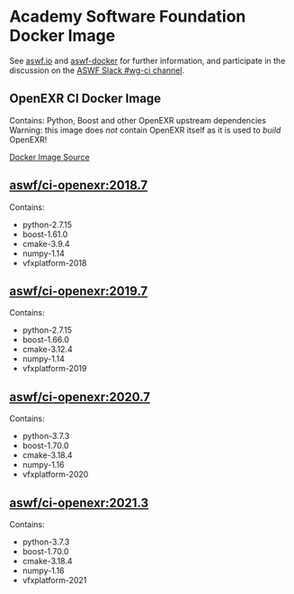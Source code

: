 <!--
Copyright (c) Contributors to the aswf-docker Project. All rights reserved.
SPDX-License-Identifier: Apache-2.0

Warning: this file is automatically generated from a template!
-->

# Academy Software Foundation Docker Image

See [aswf.io](https://aswf.io) and [aswf-docker](https://github.com/AcademySoftwareFoundation/aswf-docker)
for further information, and participate in the discussion on the
[ASWF Slack #wg-ci channel](https://academysoftwarefdn.slack.com/archives/C0169RX7MMK).

## OpenEXR CI Docker Image

Contains: Python, Boost and other OpenEXR upstream dependencies
Warning: this image does *not* contain OpenEXR itself as it is used to *build* OpenEXR!

[Docker Image Source](https://github.com/AcademySoftwareFoundation/aswf-docker/blob/master/ci-openexr/Dockerfile)

## [aswf/ci-openexr:2018.7](https://hub.docker.com/r/aswf/ci-openexr/tags?page=1&name=2018.7)

Contains:
* python-2.7.15
* boost-1.61.0
* cmake-3.9.4
* numpy-1.14
* vfxplatform-2018

## [aswf/ci-openexr:2019.7](https://hub.docker.com/r/aswf/ci-openexr/tags?page=1&name=2019.7)

Contains:
* python-2.7.15
* boost-1.66.0
* cmake-3.12.4
* numpy-1.14
* vfxplatform-2019

## [aswf/ci-openexr:2020.7](https://hub.docker.com/r/aswf/ci-openexr/tags?page=1&name=2020.7)

Contains:
* python-3.7.3
* boost-1.70.0
* cmake-3.18.4
* numpy-1.16
* vfxplatform-2020

## [aswf/ci-openexr:2021.3](https://hub.docker.com/r/aswf/ci-openexr/tags?page=1&name=2021.3)

Contains:
* python-3.7.3
* boost-1.70.0
* cmake-3.18.4
* numpy-1.16
* vfxplatform-2021

